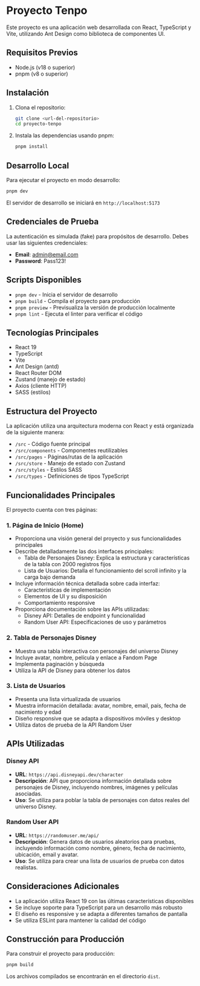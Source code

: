 # Proyecto Tenpo

Este proyecto es una aplicación web desarrollada con React, TypeScript y Vite, utilizando Ant Design como biblioteca de componentes UI.

## Requisitos Previos

- Node.js (v18 o superior)
- pnpm (v8 o superior)

## Instalación

1. Clona el repositorio:
   ```bash
   git clone <url-del-repositorio>
   cd proyecto-tenpo
   ```

2. Instala las dependencias usando pnpm:
   ```bash
   pnpm install
   ```

## Desarrollo Local

Para ejecutar el proyecto en modo desarrollo:

```bash
pnpm dev
```

El servidor de desarrollo se iniciará en `http://localhost:5173`

## Credenciales de Prueba

La autenticación es simulada (fake) para propósitos de desarrollo. Debes usar las siguientes credenciales:

- **Email**: admin@email.com
- **Password**: Pass123!

## Scripts Disponibles

- `pnpm dev` - Inicia el servidor de desarrollo
- `pnpm build` - Compila el proyecto para producción
- `pnpm preview` - Previsualiza la versión de producción localmente
- `pnpm lint` - Ejecuta el linter para verificar el código

## Tecnologías Principales

- React 19
- TypeScript
- Vite
- Ant Design (antd)
- React Router DOM
- Zustand (manejo de estado)
- Axios (cliente HTTP)
- SASS (estilos)

## Estructura del Proyecto

La aplicación utiliza una arquitectura moderna con React y está organizada de la siguiente manera:

- `/src` - Código fuente principal
- `/src/components` - Componentes reutilizables
- `/src/pages` - Páginas/rutas de la aplicación
- `/src/store` - Manejo de estado con Zustand
- `/src/styles` - Estilos SASS
- `/src/types` - Definiciones de tipos TypeScript

## Funcionalidades Principales

El proyecto cuenta con tres páginas:

### 1. Página de Inicio (Home)
- Proporciona una visión general del proyecto y sus funcionalidades principales
- Describe detalladamente las dos interfaces principales:
  - Tabla de Personajes Disney: Explica la estructura y características de la tabla con 2000 registros fijos
  - Lista de Usuarios: Detalla el funcionamiento del scroll infinito y la carga bajo demanda
- Incluye información técnica detallada sobre cada interfaz:
  - Características de implementación
  - Elementos de UI y su disposición
  - Comportamiento responsive
- Proporciona documentación sobre las APIs utilizadas:
  - Disney API: Detalles de endpoint y funcionalidad
  - Random User API: Especificaciones de uso y parámetros

### 2. Tabla de Personajes Disney
- Muestra una tabla interactiva con personajes del universo Disney
- Incluye avatar, nombre, película y enlace a Fandom Page
- Implementa paginación y búsqueda
- Utiliza la API de Disney para obtener los datos

### 3. Lista de Usuarios
- Presenta una lista virtualizada de usuarios
- Muestra información detallada: avatar, nombre, email, país, fecha de nacimiento y edad
- Diseño responsive que se adapta a dispositivos móviles y desktop
- Utiliza datos de prueba de la API Random User

## APIs Utilizadas

### Disney API
- **URL**: `https://api.disneyapi.dev/character`
- **Descripción**: API que proporciona información detallada sobre personajes de Disney, incluyendo nombres, imágenes y películas asociadas.
- **Uso**: Se utiliza para poblar la tabla de personajes con datos reales del universo Disney.

### Random User API
- **URL**: `https://randomuser.me/api/`
- **Descripción**: Genera datos de usuarios aleatorios para pruebas, incluyendo información como nombre, género, fecha de nacimiento, ubicación, email y avatar.
- **Uso**: Se utiliza para crear una lista de usuarios de prueba con datos realistas.

## Consideraciones Adicionales

- La aplicación utiliza React 19 con las últimas características disponibles
- Se incluye soporte para TypeScript para un desarrollo más robusto
- El diseño es responsive y se adapta a diferentes tamaños de pantalla
- Se utiliza ESLint para mantener la calidad del código

## Construcción para Producción

Para construir el proyecto para producción:

```bash
pnpm build
```

Los archivos compilados se encontrarán en el directorio `dist`.
